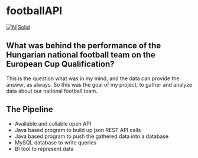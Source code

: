 # footballAPI

[![N|Solid](https://pbs.twimg.com/profile_images/1248589572730044423/bdT7f7ig.jpg)](https://github.com/zch93/footballAPI)
## What was behind the performance of the Hungarian national football team on the European Cup Qualification?

This is the question what was in my mind, and the data can provide the answer, as always.
So this was the goal of my project, to gather and analyze data about our national football team.
## The Pipeline

  - Available and callable open API
  - Java based program to build up json REST API calls
  - Java based program to push the gathered data into a database
  - MySQL database to write queries
  - BI tool to represent data


